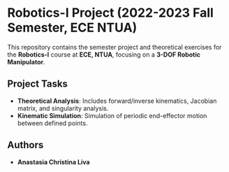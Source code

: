 # **Robotics-I Project (2022-2023 Fall Semester, ECE NTUA)**

This repository contains the semester project and theoretical exercises for the **Robotics-I** course at **ECE, NTUA**, focusing on a **3-DOF Robotic Manipulator**.

## **Project Tasks**
- **Theoretical Analysis**: Includes forward/inverse kinematics, Jacobian matrix, and singularity analysis.
- **Kinematic Simulation**: Simulation of periodic end-effector motion between defined points.

## **Authors**
- **Anastasia Christina Liva**
